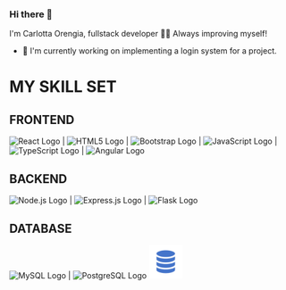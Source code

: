 ### Hi there 👋

I'm Carlotta Orengia, fullstack developer 👩‍💻 Always improving myself!

- 🔭 I'm currently working on implementing a login system for a project.

# MY SKILL SET

## FRONTEND


 <img src="https://cdn-icons-png.flaticon.com/512/919/919826.png" width="60" height="60" alt="React Logo"> | <img src="https://upload.wikimedia.org/wikipedia/commons/thumb/6/61/HTML5_logo_and_wordmark.svg/512px-HTML5_logo_and_wordmark.svg.png" width="60" height="60" alt="HTML5 Logo"> | <img src="https://upload.wikimedia.org/wikipedia/commons/thumb/b/b2/Bootstrap_logo.svg/2560px-Bootstrap_logo.svg.png" width="60" height="60" alt="Bootstrap Logo"> | <img src="https://upload.wikimedia.org/wikipedia/commons/thumb/6/6a/JavaScript-logo.png/768px-JavaScript-logo.png" width="60" height="60" alt="JavaScript Logo"> | <img src="https://upload.wikimedia.org/wikipedia/commons/thumb/4/4c/Typescript_logo_2020.svg/2048px-Typescript_logo_2020.svg.png" width="60" height="60" alt="TypeScript Logo"> | <img src="https://upload.wikimedia.org/wikipedia/commons/thumb/c/cf/Angular_full_color_logo.svg/800px-Angular_full_color_logo.svg.png" width="60" height="60" alt="Angular Logo"> 

## BACKEND


 <img src="https://upload.wikimedia.org/wikipedia/commons/thumb/6/61/HTML5_logo_and_wordmark.svg/512px-HTML5_logo_and_wordmark.svg.png" width="60" height="60" alt="Node.js Logo"> | <img src="https://miro.medium.com/max/1100/1*v2vdfKqD4MtmTSgNP0o5cg.png" width="60" height="60" alt="Express.js Logo"> | <img src="https://cdn.icon-icons.com/icons2/2389/PNG/512/flask_logo_icon_145276.png" width="60" height="60" alt="Flask Logo"> 


## DATABASE


<img src="https://assets-global.website-files.com/65141f14d70bcfacd794fa3c/651d90b0c6ed49fdcad29c85_MySQL-Logo.png" width="60" height="60" alt="MySQL Logo"> | <img src="https://miro.medium.com/max/1100/1*doAg1_fMQKWFoub-6gwUiQ.png" width="60" height="60" alt="PostgreSQL Logo"> 
<img src="https://raw.githubusercontent.com/github/explore/80688e429a7d4ef2fca1e82350fe8e3517d3494d/topics/sql/sql.png" width="60" height="60" alt="SQL Server Logo"> 
